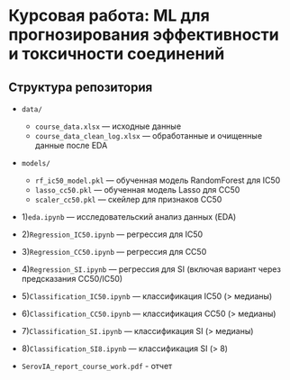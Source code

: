 # Курсовая работа: ML для прогнозирования эффективности и токсичности соединений

## Структура репозитория

  - `data/`  
    - `course_data.xlsx` — исходные данные
    - `course_data_clean_log.xlsx` — обработанные и очищенные данные после EDA


  - `models/`
    - `rf_ic50_model.pkl` — обученная модель RandomForest для IC50
    - `lasso_cc50.pkl` — обученная модель Lasso для CC50
    - `scaler_cc50.pkl` — скейлер для признаков CC50
      
  - 1)`eda.ipynb` — исследовательский анализ данных (EDA)
  - 2)`Regression_IC50.ipynb` — регрессия для IC50
  - 3)`Regression_CC50.ipynb` — регрессия для CC50
  - 4)`Regression_SI.ipynb` — регрессия для SI (включая вариант через предсказания CC50/IC50)
  - 5)`Classification_IC50.ipynb` — классификация IC50 (> медианы)
  - 6)`Classification_CC50.ipynb` — классификация CC50 (> медианы)
  - 7)`Classification_SI.ipynb` — классификация SI (> медианы)
  - 8)`Classification_SI8.ipynb` — классификация SI (> 8)

  - `SerovIA_report_course_work.pdf` - отчет
